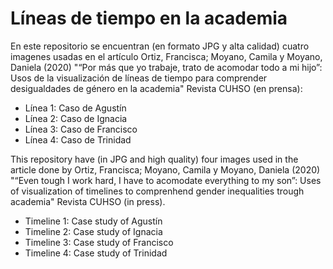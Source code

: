# Líneas de tiempo en la academia

En este repositorio se encuentran (en formato JPG y alta calidad) cuatro imagenes usadas en el artículo Ortiz, Francisca; Moyano, Camila y Moyano, Daniela (2020) "“Por más que yo trabaje, trato de acomodar todo a mi hijo”: Usos de la visualización de líneas de tiempo para comprender desigualdades de género en la academia" Revista CUHSO (en prensa):

- Línea 1: Caso de Agustín 
- Línea 2: Caso de Ignacia
- Línea 3: Caso de Francisco
- Línea 4: Caso de Trinidad

This repository  have (in JPG and high quality) four images used in the article done by Ortiz, Francisca; Moyano, Camila y Moyano, Daniela (2020) "“Even tough I work hard, I have to acomodate everything to my son”: Uses of visualization of timelines to comprenhend gender inequalities trough academia" Revista CUHSO (in press). 

- Timeline 1: Case study of Agustín 
- Timeline 2: Case study of Ignacia
- Timeline 3: Case study of Francisco
- Timeline 4: Case study of Trinidad
